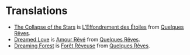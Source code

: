 # Translations

- [The Collapse of the Stars](<The Collapse of the Stars.md>) is [L’Effondrement des Étoiles](</Français/Quelques Rêves/README.  md#leffondrement-des-étoiles>) from [Quelques Rêves](</Français/Quelques Rêves/README.md>).
- [Dreamed Love](<Dreamed Love.md>) is [Amour Rêvé](</Français/Quelques Rêves/README.md#amour-rêvé>) from [Quelques Rêves](</Français/Quelques Rêves/README.md>).  
- [Dreaming Forest](<Dreaming Forest.md>) is [Forêt Rêveuse](</Français/Quelques Rêves/README.md#forêt-rêveuse>) from [Quelques Rêves](</Français/Quelques Rêves/README.md>).  